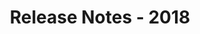 ﻿---
title: Release Notes - 2018
articleTitle: Release Notes - 2018
linktitle: Release Notes - 2018
description: "Release Notes - 2018 – learn about the latest updates and fixes."
type: docs
weight: 20
url: /sharepoint/release-notes-2018/
---

